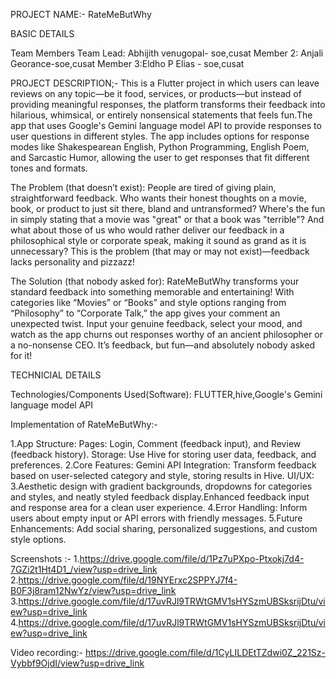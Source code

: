 PROJECT NAME:- RateMeButWhy

BASIC DETAILS

Team Members
Team Lead: Abhijith venugopal- soe,cusat
Member 2: Anjali Georance-soe,cusat
Member 3:Eldho P Elias - soe,cusat

PROJECT DESCRIPTION;-
This is a Flutter project in which  users can leave reviews on any topic—be it food, services, or products—but instead of providing meaningful responses, the platform transforms their feedback into hilarious, whimsical, or entirely nonsensical statements that feels fun.The  app that uses Google's Gemini language model API to provide responses to user questions in different styles. The app includes options for response modes like Shakespearean English, Python Programming, English Poem, and Sarcastic Humor, allowing the user to get responses that fit different tones and formats.

The Problem (that doesn’t exist):
People are tired of giving plain, straightforward feedback. Who wants their honest thoughts on a movie, book, or product to just sit there, bland and untransformed? Where's the fun in simply stating that a movie was "great" or that a book was "terrible"? And what about those of us who would rather deliver our feedback in a philosophical style or corporate speak, making it sound as grand as it is unnecessary? This is the problem (that may or may not exist)—feedback lacks personality and pizzazz!

The Solution (that nobody asked for):
RateMeButWhy transforms your standard feedback into something memorable and entertaining! With categories like “Movies” or “Books” and style options ranging from “Philosophy” to “Corporate Talk,” the app gives your comment an unexpected twist. Input your genuine feedback, select your mood, and watch as the app churns out responses worthy of an ancient philosopher or a no-nonsense CEO. It’s feedback, but fun—and absolutely nobody asked for it!

TECHNICIAL DETAILS

Technologies/Components Used(Software):
FLUTTER,hive,Google's Gemini language model API

Implementation of RateMeButWhy:-

1.App Structure:
 Pages: Login, Comment (feedback input), and Review (feedback history).
 Storage: Use Hive for storing user data, feedback, and preferences.
2.Core Features:
  Gemini API Integration: Transform feedback based on user-selected category and style, storing results in Hive.
  UI/UX:
3.Aesthetic design with gradient backgrounds, dropdowns for categories and styles, and neatly styled feedback display.Enhanced feedback input and response area for a clean user experience.
4.Error Handling:
  Inform users about empty input or API errors with friendly messages.
5.Future Enhancements:
  Add social sharing, personalized suggestions, and custom style options.

Screenshots :-
1.https://drive.google.com/file/d/1Pz7uPXpo-Ptxokj7d4-7GZi2t1Ht4D1_/view?usp=drive_link
2.https://drive.google.com/file/d/19NYErxc2SPPYJ7f4-B0F3j8ram12NwYz/view?usp=drive_link
3.https://drive.google.com/file/d/17uvRJl9TRWtGMV1sHYSzmUBSksrijDtu/view?usp=drive_link
4.https://drive.google.com/file/d/17uvRJl9TRWtGMV1sHYSzmUBSksrijDtu/view?usp=drive_link

Video recording:-
https://drive.google.com/file/d/1CyLILDEtTZdwi0Z_221Sz-Vybbf9OjdI/view?usp=drive_link

